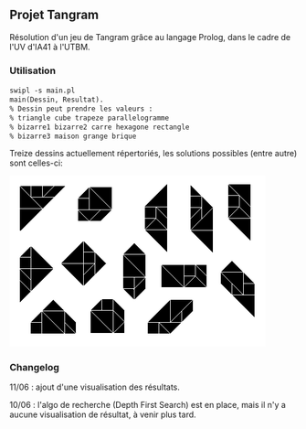 ## Projet Tangram

Résolution d'un jeu de Tangram grâce au langage Prolog, dans le cadre de l'UV d'IA41 à l'UTBM.

### Utilisation

```
swipl -s main.pl
main(Dessin, Resultat).
% Dessin peut prendre les valeurs :
% triangle cube trapeze parallelogramme
% bizarre1 bizarre2 carre hexagone rectangle
% bizarre3 maison grange brique
```

Treize dessins actuellement répertoriés, les solutions possibles (entre autre) sont celles-ci:

[![Solutions possibles au Tangram](13tangram.png)][1]

[1]: https://en.wikipedia.org/wiki/Tangram#Number_of_configurations 	"Tangram - Wikipédia"

### Changelog

11/06 : ajout d'une visualisation des résultats.

10/06 : l'algo de recherche (Depth First Search) est en place, mais il n'y a aucune 
visualisation de résultat, à venir plus tard.